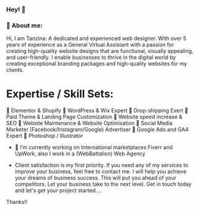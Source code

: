 ### Hey! 👋
### 🚀 About me:

Hi, I am Tanzina: A dedicated and experienced web designer. With over 5 years of experience as a General Virtual Assistant with a passion for creating high-quality website designs that are functional, visually appealing, and user-friendly. I enable businesses to thrive in the digital world by creating exceptional branding packages and high-quality websites for my clients.

Expertise / Skill Sets:
=================
🔹 Elementor & Shopify
🔹 WordPress & Wix Expert
🔹 Drop-shipping Exert
🔹 Paid Theme & Landing Page Customization
🔹 Website speed increase & SEO
🔹 Website Maintenance & Website Optimisation
🔹 Social Media Marketer (Facebook/Instagram/Google) Advertiser
🔹 Google Ads and GA4 Expert
🔹 Photoshop / Illustrator

- 🔭 I’m currently working on International marketplaces Fiverr and UpWork, also I work in a (WebBattalion) Web Agency

- Client satisfaction is my first priority. If you need any of my services to improve your business, feel free to contact me. I will help you achieve your dreams of business success. This will put you ahead of your competitors. Let your business take to the next level. Get in touch today and let's get your project started....

Thanks!!




